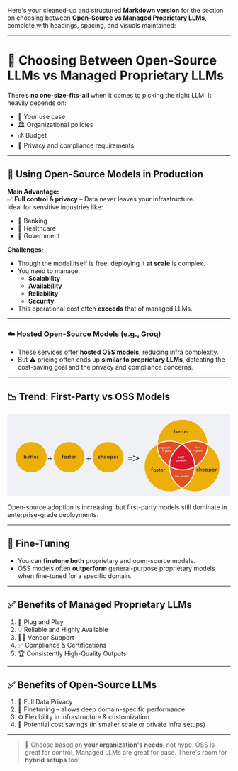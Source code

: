 Here's your cleaned-up and structured **Markdown version** for the section on choosing between **Open-Source vs Managed Proprietary LLMs**, complete with headings, spacing, and visuals maintained:

---

# 🤖 Choosing Between Open-Source LLMs vs Managed Proprietary LLMs

There’s **no one-size-fits-all** when it comes to picking the right LLM. It heavily depends on:

- 📌 Your use case  
- 🏛️ Organizational policies  
- 💰 Budget  
- 🔐 Privacy and compliance requirements  

---

## 🏢 Using Open-Source Models in Production

**Main Advantage:**  
✅ **Full control & privacy** – Data never leaves your infrastructure.  
Ideal for sensitive industries like:
- 🏦 Banking  
- 🏥 Healthcare  
- 🔐 Government  

**Challenges:**
- Though the model itself is free, deploying it **at scale** is complex.
- You need to manage:
  - **Scalability**
  - **Availability**
  - **Reliability**
  - **Security**
- This operational cost often **exceeds** that of managed LLMs.

---

### ☁️ Hosted Open-Source Models (e.g., Groq)

- These services offer **hosted OSS models**, reducing infra complexity.
- But ⚠️ pricing often ends up **similar to proprietary LLMs**, defeating the cost-saving goal and the privacy and compliance concerns.

---

## 📉 Trend: First-Party vs OSS Models

![LLM Model Trend](./Images/LLM_Model_Trend.png)

Open-source adoption is increasing, but first-party models still dominate in enterprise-grade deployments.

---

## 🧪 Fine-Tuning

- You can **finetune both** proprietary and open-source models.
- OSS models often **outperform** general-purpose proprietary models when fine-tuned for a specific domain.

---

## ✅ Benefits of Managed Proprietary LLMs

1. 🔌 Plug and Play  
2. 💡 Reliable and Highly Available  
3. 👨‍💻 Vendor Support  
4. ✅ Compliance & Certifications  
5. 🏆 Consistently High-Quality Outputs  

---

## ✅ Benefits of Open-Source LLMs

1. 🔐 Full Data Privacy  
2. 🎯 Finetuning – allows deep domain-specific performance  
3. ⚙️ Flexibility in infrastructure & customization  
4. 💸 Potential cost savings (in smaller scale or private infra setups)

---

> 🧠 Choose based on **your organization's needs**, not hype. OSS is great for control, Managed LLMs are great for ease. There's room for **hybrid setups** too!